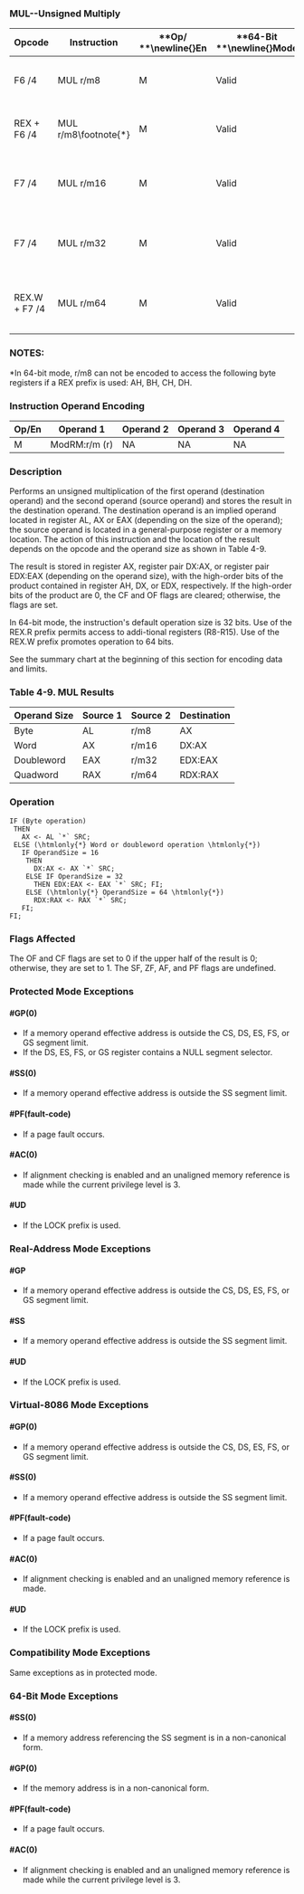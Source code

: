 ### MUL--Unsigned Multiply


|**Opcode**|**Instruction**|**Op/ **\newline{}**En**|**64-Bit **\newline{}**Mode**|**Compat/**\newline{}**Leg Mode**|**Description**|
|----------|---------------|------------------------|-----------------------------|---------------------------------|---------------|
|F6 /4|MUL r/m8|M|Valid|Valid|Unsigned multiply (AX <- AL `*` r/m8).|
|REX + F6 /4|MUL r/m8\footnote{*}|M|Valid|N.E.|Unsigned multiply (AX <- AL `*` r/m8).|
|F7 /4|MUL r/m16|M|Valid|Valid|Unsigned multiply (DX:AX <- AX `*` r/m16).|
|F7 /4|MUL r/m32|M|Valid|Valid|Unsigned multiply (EDX:EAX <- EAX `*` r/m32).|
|REX.W + F7 /4|MUL r/m64|M|Valid |N.E.|Unsigned multiply (RDX:RAX <- RAX `*` r/m64).|
### NOTES:


*In 64-bit mode, r/m8 can not be encoded to access the following byte registers if a REX prefix is used: AH, BH, CH, DH. 

### Instruction Operand Encoding


|Op/En|Operand 1|Operand 2|Operand 3|Operand 4|
|-----|---------|---------|---------|---------|
|M|ModRM:r/m (r)|NA|NA|NA|
### Description


Performs an unsigned multiplication of the first operand (destination operand) and the second operand (source operand) and stores the result in the destination operand. The destination operand is an implied operand located in register AL, AX or EAX (depending on the size of the operand); the source operand is located in a general-purpose register or a memory location. The action of this instruction and the location of the result depends on the opcode and the operand size as shown in Table 4-9.

The result is stored in register AX, register pair DX:AX, or register pair EDX:EAX (depending on the operand size), with the high-order bits of the product contained in register AH, DX, or EDX, respectively. If the high-order bits of the product are 0, the CF and OF flags are cleared; otherwise, the flags are set.

In 64-bit mode, the instruction's default operation size is 32 bits. Use of the REX.R prefix permits access to addi-tional registers (R8-R15). Use of the REX.W prefix promotes operation to 64 bits. 

See the summary chart at the beginning of this section for encoding data and limits.

### Table 4-9.  MUL Results


|**Operand Size**|**Source 1**|**Source 2**|**Destination**|
|----------------|------------|------------|---------------|
|Byte|AL|r/m8|AX|
|Word|AX|r/m16|DX:AX|
|Doubleword|EAX|r/m32|EDX:EAX|
|Quadword|RAX|r/m64|RDX:RAX|

### Operation

```info-verb
IF (Byte operation)
 THEN 
   AX <- AL `*` SRC;
 ELSE (\htmlonly{*} Word or doubleword operation \htmlonly{*})
   IF OperandSize = 16
    THEN 
      DX:AX <- AX `*` SRC;
    ELSE IF OperandSize = 32
      THEN EDX:EAX <- EAX `*` SRC; FI;
    ELSE (\htmlonly{*} OperandSize = 64 \htmlonly{*})
      RDX:RAX <- RAX `*` SRC;
   FI;
FI;
```
### Flags Affected


The OF and CF flags are set to 0 if the upper half of the result is 0; otherwise, they are set to 1. The SF, ZF, AF, and PF flags are undefined.


### Protected Mode Exceptions

#### #GP(0)
* If a memory operand effective address is outside the CS, DS, ES, FS, or GS segment limit.
* If the DS, ES, FS, or GS register contains a NULL segment selector.

#### #SS(0)
* If a memory operand effective address is outside the SS segment limit.

#### #PF(fault-code)
* If a page fault occurs.

#### #AC(0)
* If alignment checking is enabled and an unaligned memory reference is made while the current privilege level is 3.

#### #UD
* If the LOCK prefix is used.

### Real-Address Mode Exceptions

#### #GP
* If a memory operand effective address is outside the CS, DS, ES, FS, or GS segment limit.

#### #SS
* If a memory operand effective address is outside the SS segment limit.

#### #UD
* If the LOCK prefix is used.

### Virtual-8086 Mode Exceptions

#### #GP(0)
* If a memory operand effective address is outside the CS, DS, ES, FS, or GS segment limit.

#### #SS(0)
* If a memory operand effective address is outside the SS segment limit.

#### #PF(fault-code)
* If a page fault occurs.

#### #AC(0)
* If alignment checking is enabled and an unaligned memory reference is made.

#### #UD
* If the LOCK prefix is used.

### Compatibility Mode Exceptions



Same exceptions as in protected mode.


### 64-Bit Mode Exceptions

#### #SS(0)
* If a memory address referencing the SS segment is in a non-canonical form.

#### #GP(0)
* If the memory address is in a non-canonical form.

#### #PF(fault-code)
* If a page fault occurs.

#### #AC(0)
* If alignment checking is enabled and an unaligned memory reference is made while the current privilege level is 3.

